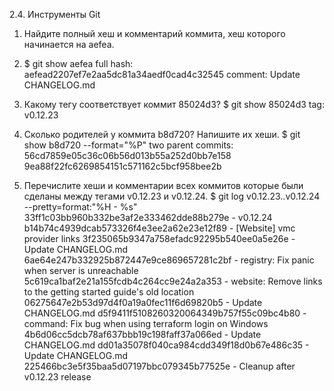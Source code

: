 2.4. Инструменты Git

1. Найдите полный хеш и комментарий коммита, хеш которого начинается на aefea.
2. $ git show aefea
full hash: aefead2207ef7e2aa5dc81a34aedf0cad4c32545
comment: Update CHANGELOG.md

2. Какому тегу соответствует коммит 85024d3?
$ git show 85024d3
tag: v0.12.23

3. Сколько родителей у коммита b8d720? Напишите их хеши.
$ git show b8d720 --format="%P"
two parent commits:
56cd7859e05c36c06b56d013b55a252d0bb7e158 
9ea88f22fc6269854151c571162c5bcf958bee2b

4. Перечислите хеши и комментарии всех коммитов которые были сделаны между тегами v0.12.23 и v0.12.24.
$ git log v0.12.23..v0.12.24 --pretty=format:"%H - %s"
33ff1c03bb960b332be3af2e333462dde88b279e - v0.12.24
b14b74c4939dcab573326f4e3ee2a62e23e12f89 - [Website] vmc provider links
3f235065b9347a758efadc92295b540ee0a5e26e - Update CHANGELOG.md
6ae64e247b332925b872447e9ce869657281c2bf - registry: Fix panic when server is unreachable
5c619ca1baf2e21a155fcdb4c264cc9e24a2a353 - website: Remove links to the getting started guide's old location
06275647e2b53d97d4f0a19a0fec11f6d69820b5 - Update CHANGELOG.md
d5f9411f5108260320064349b757f55c09bc4b80 - command: Fix bug when using terraform login on Windows
4b6d06cc5dcb78af637bbb19c198faff37a066ed - Update CHANGELOG.md
dd01a35078f040ca984cdd349f18d0b67e486c35 - Update CHANGELOG.md
225466bc3e5f35baa5d07197bbc079345b77525e - Cleanup after v0.12.23 release
